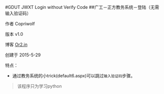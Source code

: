 #GDUT JWXT Login without Verify Code
##广工－正方教务系统－登陆（无需输入验证码）

作者 Copriwolf

版本 v1.0

博客 [Or2.in](http://or2.in)

创建于 2015-5-29

特点：

- 通过教务系统的小trick(default6.aspx)可以跳过`输入验证码`步骤。


>该程序只为学习python